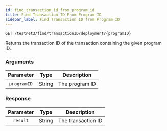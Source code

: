 ```yaml
---
id: find_transaction_id_from_program_id
title: Find Transaction ID From Program ID
sidebar_label: Find Transaction ID from Program ID
---
```


```bash title=ENDPOINT
GET /testnet3/find/transactionID/deployment/{programID}
```

Returns the transaction ID of the transaction containing the given program ID.

### Arguments

|  Parameter  |  Type  |  Description   |
|:-----------:|:------:|:--------------:|
| `programID` | String | The program ID |

### Response

| Parameter |  Type  |    Description     |
|:---------:|:------:|:------------------:|
| `result`  | String | The transaction ID |
